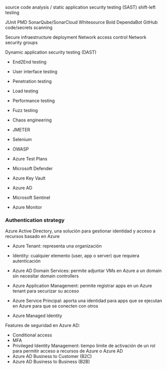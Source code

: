 
source code analysis / static application security testing (SAST)
shift-left testing

JUnit
PMD
SonarQube/SonarCloud
Whitesource Bold
DependaBot
GitHub code/secrets scanning

Secure infraestructure deployment
Network access control
Network security groups

Dynamic application security testing (DAST)

* End2End testing
* User interface testing
* Penetration testing
* Load testing
* Performance testing
* Fuzz testing
* Chaos engineering

* JMETER
* Selenium
* OWASP
* Azure Test Plans

* Microsoft Defender
* Azure Key Vault
* Azure AD
* Microsoft Sentinel
* Azure Monitor

### Authentication strategy

Azure Active Directory, una solución para gestionar identidad y acceso a recursos basado en Azure

* Azure Tenant: representa una organización
* Identity: cualquier elemento (user, app o server) que requiera autenticación

* Azure AD Domain Services: permite adjuntar VMs en Azure a un domain sin necesitar domain controllers
* Azure Application Management: permite registrar apps en un Azure tenant para securizar su acceso
* Azure Service Principal: aporta una identidad para apps que se ejecutan en Azure para que se conecten con otros
* Azure Managed Identity

Features de seguridad en Azure AD:

* Conditional access
* MFA
* Privileged Identity Management: tiempo límite de activación de un rol para permitir acceso a recursos de Azure o Azure AD
* Azure AD Business to Customer (B2C)
* Azure AD Business to Business (B2B)
